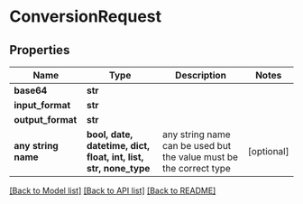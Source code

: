# ConversionRequest


## Properties
Name | Type | Description | Notes
------------ | ------------- | ------------- | -------------
**base64** | **str** |  | 
**input_format** | **str** |  | 
**output_format** | **str** |  | 
**any string name** | **bool, date, datetime, dict, float, int, list, str, none_type** | any string name can be used but the value must be the correct type | [optional]

[[Back to Model list]](../README.md#documentation-for-models) [[Back to API list]](../README.md#documentation-for-api-endpoints) [[Back to README]](../README.md)


